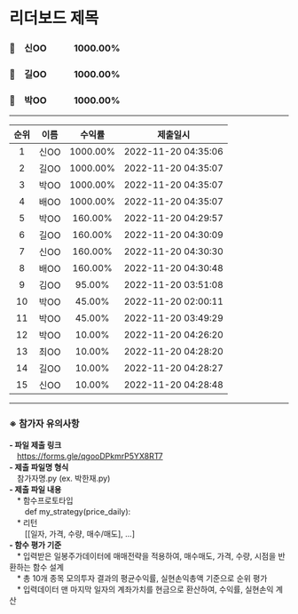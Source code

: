 # 리더보드 제목
### 🥇　신OO　　　1000.00%
### 🥈　길OO　　　1000.00%
### 🥉　박OO　　　1000.00%
___
| 순위 | 이름 | 수익률 | 제출일시 |
|:----:|:----:|:-----:|:----:|
| 1 | 신OO | 1000.00% | 2022-11-20 04:35:06 |
| 2 | 길OO | 1000.00% | 2022-11-20 04:35:07 |
| 3 | 박OO | 1000.00% | 2022-11-20 04:35:07 |
| 4 | 배OO | 1000.00% | 2022-11-20 04:35:07 |
| 5 | 박OO | 160.00% | 2022-11-20 04:29:57 |
| 6 | 길OO | 160.00% | 2022-11-20 04:30:09 |
| 7 | 신OO | 160.00% | 2022-11-20 04:30:30 |
| 8 | 배OO | 160.00% | 2022-11-20 04:30:48 |
| 9 | 김OO | 95.00% | 2022-11-20 03:51:08 |
| 10 | 박OO | 45.00% | 2022-11-20 02:00:11 |
| 11 | 박OO | 45.00% | 2022-11-20 03:49:29 |
| 12 | 박OO | 10.00% | 2022-11-20 04:26:20 |
| 13 | 최OO | 10.00% | 2022-11-20 04:28:20 |
| 14 | 길OO | 10.00% | 2022-11-20 04:28:27 |
| 15 | 신OO | 10.00% | 2022-11-20 04:28:48 |


---
### ※ **참가자 유의사항**<br>
**- 파일 제출 링크** <br>
　https://forms.gle/qgooDPkmrP5YX8RT7 <br>
**- 제출 파일명 형식**<br>
　참가자명.py (ex. 박한재.py)<br>
**- 제출 파일 내용**<br>
　* 함수프로토타입 <br>
　　def my_strategy(price_daily): <br>
　* 리턴 <br>
　　[[일자, 가격, 수량, 매수/매도], ...] <br>
**- 함수 평가 기준**<br>
　* 입력받은 일봉주가데이터에 매매전략을 적용하여, 매수매도, 가격, 수량, 시점을 반환하는 함수 설계 <br>
　* 총 10개 종목 모의투자 결과의 평균수익률, 실현손익총액 기준으로 순위 평가 <br>
　* 입력데이터 맨 마지막 일자의 계좌가치를 현금으로 환산하여, 수익률, 실현손익 계산 <br>
